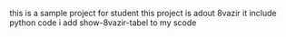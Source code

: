 this is a sample project for student
this project is adout 8vazir it include python code
i add show-8vazir-tabel to my scode
